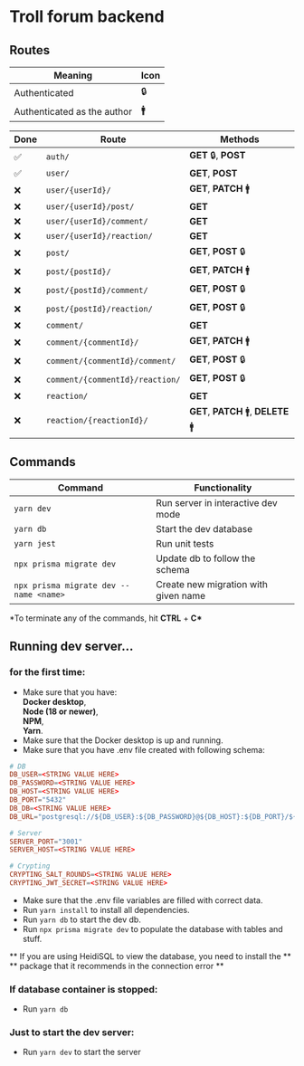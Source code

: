 # Troll forum backend

## Routes

| Meaning                     | Icon |
| --------------------------- | ---- |
| Authenticated               | 🔒   |
| Authenticated as the author | 🚹   |

| Done | Route                           | Methods                              |
| ---- | ------------------------------- | ------------------------------------ |
| ✅   | `auth/`                         | **GET** 🔒, **POST**                 |
| ✅   | `user/`                         | **GET**, **POST**                    |
| ❌   | `user/{userId}/`                | **GET**, **PATCH** 🚹                |
| ❌   | `user/{userId}/post/`           | **GET**                              |
| ❌   | `user/{userId}/comment/`        | **GET**                              |
| ❌   | `user/{userId}/reaction/`       | **GET**                              |
| ❌   | `post/`                         | **GET**, **POST** 🔒                 |
| ❌   | `post/{postId}/`                | **GET**, **PATCH** 🚹                |
| ❌   | `post/{postId}/comment/`        | **GET**, **POST** 🔒                 |
| ❌   | `post/{postId}/reaction/`       | **GET**, **POST** 🔒                 |
| ❌   | `comment/`                      | **GET**                              |
| ❌   | `comment/{commentId}/`          | **GET**, **PATCH** 🚹                |
| ❌   | `comment/{commentId}/comment/`  | **GET**, **POST** 🔒                 |
| ❌   | `comment/{commentId}/reaction/` | **GET**, **POST** 🔒                 |
| ❌   | `reaction/`                     | **GET**                              |
| ❌   | `reaction/{reactionId}/`        | **GET**, **PATCH** 🚹, **DELETE** 🚹 |

## Commands

| Command                                | Functionality                        |
| -------------------------------------- | ------------------------------------ |
| `yarn dev`                             | Run server in interactive dev mode   |
| `yarn db`                              | Start the dev database               |
| `yarn jest`                            | Run unit tests                       |
| `npx prisma migrate dev`               | Update db to follow the schema       |
| `npx prisma migrate dev --name <name>` | Create new migration with given name |

\*To terminate any of the commands, hit **CTRL** + **C\***

## Running dev server...

### for the first time:

- Make sure that you have: \
  **Docker desktop**, \
  **Node (18 or newer)**,\
  **NPM**,\
  **Yarn**.
- Make sure that the Docker desktop is up and running.
- Make sure that you have .env file created with following schema:

```conf
# DB
DB_USER=<STRING VALUE HERE>
DB_PASSWORD=<STRING VALUE HERE>
DB_HOST=<STRING VALUE HERE>
DB_PORT="5432"
DB_DB=<STRING VALUE HERE>
DB_URL="postgresql://${DB_USER}:${DB_PASSWORD}@${DB_HOST}:${DB_PORT}/${DB_DB}?schema=public"

# Server
SERVER_PORT="3001"
SERVER_HOST=<STRING VALUE HERE>

# Crypting
CRYPTING_SALT_ROUNDS=<STRING VALUE HERE>
CRYPTING_JWT_SECRET=<STRING VALUE HERE>
```

- Make sure that the .env file variables are filled with correct data.
- Run `yarn install` to install all dependencies.
- Run `yarn db` to start the dev db.
- Run `npx prisma migrate dev` to populate the database with tables and stuff.

** If you are using HeidiSQL to view the database, you need to install the **
** package that it recommends in the connection error **

### If database container is stopped:

- Run `yarn db`

### Just to start the dev server:

- Run `yarn dev` to start the server
